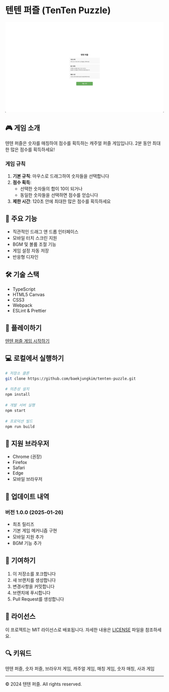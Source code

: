 # 텐텐 퍼즐 (TenTen Puzzle)

![텐텐 퍼즐 게임 스크린샷](assets/screenshot.png)

## 🎮 게임 소개

텐텐 퍼즐은 숫자를 매칭하여 점수를 획득하는 캐주얼 퍼즐 게임입니다. 2분 동안 최대한 많은 점수를 획득하세요!

### 게임 규칙

1. **기본 규칙**: 마우스로 드래그하여 숫자들을 선택합니다
2. **점수 획득**:
   - 선택한 숫자들의 합이 10이 되거나
   - 동일한 숫자들을 선택하면 점수를 얻습니다
3. **제한 시간**: 120초 안에 최대한 많은 점수를 획득하세요

## 🎯 주요 기능

- 직관적인 드래그 앤 드롭 인터페이스
- 모바일 터치 스크린 지원
- BGM 및 볼륨 조절 기능
- 게임 설정 자동 저장
- 반응형 디자인

## 🛠️ 기술 스택

- TypeScript
- HTML5 Canvas
- CSS3
- Webpack
- ESLint & Prettier

## 🚀 플레이하기

[텐텐 퍼즐 게임 시작하기](https://baekjungkim.github.io/tenten-puzzle)

## 💻 로컬에서 실행하기

```bash
# 저장소 클론
git clone https://github.com/baekjungkim/tenten-puzzle.git

# 의존성 설치
npm install

# 개발 서버 실행
npm start

# 프로덕션 빌드
npm run build
```

## 📱 지원 브라우저

- Chrome (권장)
- Firefox
- Safari
- Edge
- 모바일 브라우저

## 🔄 업데이트 내역

### 버전 1.0.0 (2025-01-26)

- 최초 릴리즈
- 기본 게임 메커니즘 구현
- 모바일 지원 추가
- BGM 기능 추가

## 👥 기여하기

1. 이 저장소를 포크합니다
2. 새 브랜치를 생성합니다
3. 변경사항을 커밋합니다
4. 브랜치에 푸시합니다
5. Pull Request를 생성합니다

## 📝 라이선스

이 프로젝트는 MIT 라이선스로 배포됩니다. 자세한 내용은 [LICENSE](LICENSE) 파일을 참조하세요.

## 🔍 키워드

텐텐 퍼즐, 숫자 퍼즐, 브라우저 게임, 캐주얼 게임, 매칭 게임, 숫자 매칭, 사과 게임

---

© 2024 텐텐 퍼즐. All rights reserved.
